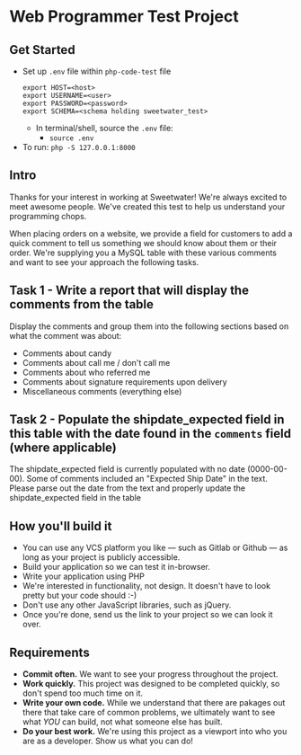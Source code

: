 # Web Programmer Test Project

## Get Started

- Set up `.env` file within `php-code-test` file
  ```
  export HOST=<host>
  export USERNAME=<user>
  export PASSWORD=<password>
  export SCHEMA=<schema holding sweetwater_test>
  ```
  - In terminal/shell, source the `.env` file:
    - `source .env`
- To run: `php -S 127.0.0.1:8000`

## Intro

Thanks for your interest in working at Sweetwater! We're always excited to meet awesome people. We've created this test to help us understand your programming chops.

When placing orders on a website, we provide a field for customers to add a quick comment to tell us something we should know about them or their order. We're supplying you a MySQL table with these various comments and want to see your approach the following tasks.

## Task 1 - Write a report that will display the comments from the table

Display the comments and group them into the following sections based on what the comment was about:

- Comments about candy
- Comments about call me / don't call me
- Comments about who referred me
- Comments about signature requirements upon delivery
- Miscellaneous comments (everything else)

## Task 2 - Populate the shipdate_expected field in this table with the date found in the `comments` field (where applicable)

The shipdate_expected field is currently populated with no date (0000-00-00). Some of comments included an "Expected Ship Date" in the text. Please parse out the date from the text and properly update the shipdate_expected field in the table

## How you'll build it

- You can use any VCS platform you like — such as Gitlab or Github — as long as your project is publicly accessible.
- Build your application so we can test it in-browser.
- Write your application using PHP
- We're interested in functionality, not design. It doesn't have to look pretty but your code should :-)
- Don't use any other JavaScript libraries, such as jQuery.
- Once you're done, send us the link to your project so we can look it over.

## Requirements

- **Commit often.** We want to see your progress throughout the project.
- **Work quickly.** This project was designed to be completed quickly, so don't spend too much time on it.
- **Write your own code.** While we understand that there are pakages out there that take care of common problems, we ultimately want to see what _YOU_ can build, not what someone else has built.
- **Do your best work.** We're using this project as a viewport into who you are as a developer. Show us what you can do!
